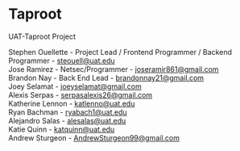 # Taproot
UAT-Taproot Project

Stephen Ouellette - Project Lead / Frontend Programmer / Backend Programmer - steouell@uat.edu  
Jose Ramirez - Netsec/Programmer - joseramir861@gmail.com<br>
Brandon Nay - Back End Lead - brandonnay21@gmail.com<br>
Joey Selamat - joeyselamat@gmail.com<br>
Alexis Serpas - serpasalexis26@gmail.com<br>
Katherine Lennon - katlenno@uat.edu<br>
Ryan Bachman - ryabach1@uat.edu<br>
Alejandro Salas - alesalas@uat.edu<br>
Katie Quinn - katquinn@uat.edu<br>
Andrew Sturgeon - AndrewSturgeon99@gmail.com<br>
